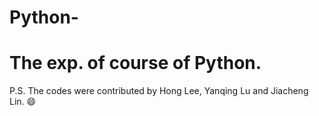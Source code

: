 # Python-
# The exp. of course of Python.
P.S. The codes were contributed by Hong Lee, Yanqing Lu and Jiacheng Lin.
😄
